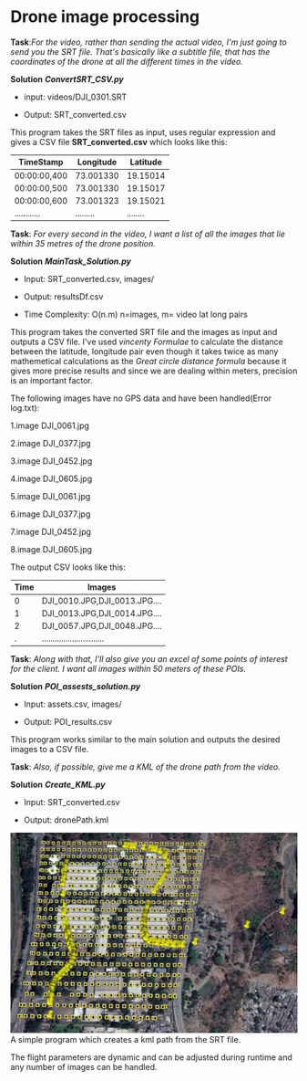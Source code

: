 # Drone image processing
 
**Task**:*For the video, rather than sending the actual video, I'm just going to send you the SRT file. That's basically like a subtitle file, that has the coordinates of the drone at all the different times in the video.*
 
**Solution** ***ConvertSRT_CSV.py***

* input: videos/DJI_0301.SRT

* Output: SRT_converted.csv
 
 This program takes the SRT files as input, uses regular expression and gives a CSV file **SRT_converted.csv** which looks like this:
 
 TimeStamp    | Longitude | Latitude
 ------------ | --------- | --------
 00:00:00,400 | 73.001330 | 19.15014
 00:00:00,500 | 73.001330 | 19.15017
 00:00:00,600 | 73.001323 | 19.15021
 ............ | ......... | ........
 
**Task**: *For every second in the video, I want a list of all the images that lie within 35 metres of the drone position.*

**Solution** ***MainTask_Solution.py***
 
* Input: SRT_converted.csv, images/
 
* Output: resultsDf.csv
 
* Time Complexity: O(n.m) n=images, m= video lat long pairs

This program takes the converted SRT file and the images as input and outputs a CSV file. I've used *vincenty Formulae* to calculate the distance between the latitude, longitude pair even though it takes twice as many mathemetical calculations as the *Great circle distance formula* because it gives more precise results and since we are dealing within meters, precision is an important factor.

The following images have no GPS data and have been handled(Error log.txt):
 
 1.image DJI_0061.jpg 

 2.image DJI_0377.jpg 

 3.image DJI_0452.jpg 

 4.image DJI_0605.jpg 

 5.image DJI_0061.jpg 

 6.image DJI_0377.jpg 

 7.image DJI_0452.jpg 
 
8.image DJI_0605.jpg 

The output CSV looks like this:


Time | Images
---- | ------
0	 | DJI_0010.JPG,DJI_0013.JPG....
1	 | DJI_0013.JPG,DJI_0014.JPG....
2    | DJI_0057.JPG,DJI_0048.JPG....
.	 | .............................


**Task**: *Along with that, I'll also give you an excel of some points of interest for the client. I want all images within 50 meters of these POIs.*

**Solution** ***POI_assests_solution.py***

* Input: assets.csv, images/

* Output: POI_results.csv

This program works similar to the main solution and outputs the desired images to a CSV file.

**Task**: *Also, if possible, give me a KML of the drone path from the video.*

**Solution** ***Create_KML.py***

* Input: SRT_converted.csv

* Output: dronePath.kml

![drone_path.jpeg](drone_path.JPG)
A simple program which creates a kml path from the SRT file.


The flight parameters are dynamic and can be adjusted during runtime and any number of images can be handled.
